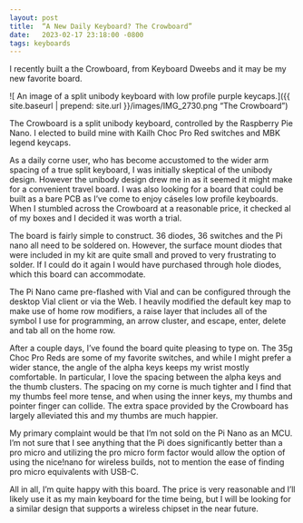 ```yaml
---
layout: post
title:  “A New Daily Keyboard? The Crowboard”
date:   2023-02-17 23:18:00 -0800
tags: keyboards
---
```


I recently built a the Crowboard, from Keyboard Dweebs and it may be my new favorite board.

![ An image of a split unibody keyboard with low profile purple keycaps.]({{ site.baseurl | prepend: site.url }}/images/IMG_2730.png “The Crowboard”)

The Crowboard is a split unibody keyboard, controlled by the Raspberry Pie Nano. I elected to build mine with Kailh Choc Pro Red switches and MBK legend keycaps.

As a daily corne user, who has become accustomed to the wider arm spacing of a true split keyboard, I was initially skeptical of the unibody design. However the unibody design drew me in as it seemed it might make for a convenient travel board. I was also looking for a board that could be built as a bare PCB as I’ve come to enjoy cáseles low profile keyboards. When I stumbled across the Crowboard at a reasonable price, it checked al of my boxes and I decided it was worth a trial.

The board is fairly simple to construct. 36 diodes, 36 switches and the Pi nano all need to be soldered on. However, the surface mount diodes that were included in my kit are quite small and proved to very frustrating to solder. If I could do it again I would have purchased through hole diodes, which this board can accommodate.

The Pi Nano came pre-flashed with Vial and can be configured through the desktop Vial client or via the Web. I heavily modified the default key map to make use of home row modifiers, a raise layer that includes all of the symbol I use for programming, an arrow cluster, and escape, enter, delete and tab all on the home row.

After a couple days, I’ve found the board quite pleasing to type on. The 35g Choc Pro Reds are some of my favorite switches, and while I might prefer a wider stance, the angle of the alpha keys keeps my wrist mostly comfortable. In particular, I love the spacing between the alpha keys and the thumb clusters. The spacing on my corne is much tighter and I find that my thumbs feel more tense, and when using the inner keys, my thumbs and pointer finger can collide. The extra space provided by the Crowboard has largely alleviated this and my thumbs are much happier.

My primary complaint would be that I’m not sold on the Pi Nano as an MCU. I’m not sure that I see anything that the Pi does significantly better than a pro micro and utilizing the pro micro form factor would allow the option of using the nice!nano for wireless builds, not to mention the ease of finding pro micro equivalents with USB-C.

All in all, I’m quite happy with this board. The price is very reasonable and I’ll likely use it as my main keyboard for the time being, but I will be looking for a similar design that supports a wireless chipset in the near future.  